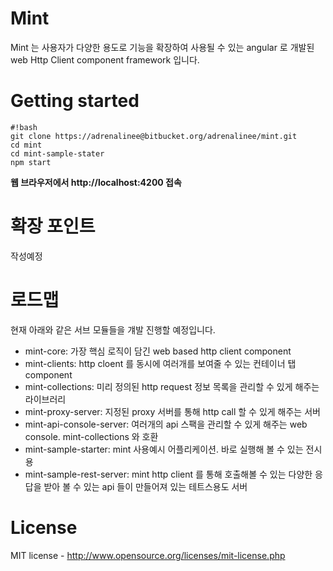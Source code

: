 # Mint
Mint 는 사용자가 다양한 용도로 기능을 확장하여 사용될 수 있는 angular 로 개발된 web Http Client component framework 입니다.

# Getting started
```
#!bash
git clone https://adrenalinee@bitbucket.org/adrenalinee/mint.git
cd mint
cd mint-sample-stater
npm start
```
**웹 브라우저에서 http://localhost:4200 접속**

# 확장 포인트
작성예정


# 로드맵
현재 아래와 같은 서브 모듈들을 걔발 진행할 예정입니다.

* mint-core: 가장 핵심 로직이 담긴 web based http client component
* mint-clients: http cloent 를 동시에 여러개를 보여줄 수 있는 컨테이너 탭 component
* mint-collections: 미리 정의된 http request 정보 목록을 관리할 수 있게 해주는 라이브러리
* mint-proxy-server: 지정된 proxy 서버를 통해 http call 할 수 있게 해주는 서버
* mint-api-console-server: 여러개의 api 스팩을 관리할 수 있게 해주는 web console. mint-collections 와 호환
* mint-sample-starter: mint 사용예시 어플리케이션. 바로 실행해 볼 수 있는 전시용
* mint-sample-rest-server: mint http client 를 통해 호출해볼 수 있는 다양한 응답을 받아 볼 수 있는 api 들이 만들어져 있는 테트스용도 서버

# License
MIT license - http://www.opensource.org/licenses/mit-license.php